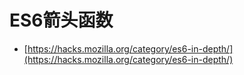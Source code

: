 # ES6箭头函数


* [https://hacks.mozilla.org/category/es6-in-depth/](https://hacks.mozilla.org/category/es6-in-depth/)